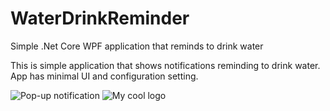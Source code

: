 # WaterDrinkReminder
Simple .Net Core WPF application that reminds to drink water

This is simple application that shows notifications reminding to drink water. 
App has minimal UI and configuration setting.

![Pop-up notification](https://raw.githubusercontent.com/mbluszcz/WaterDrinkReminder/master/images/popup.PNG)
<img src="https://raw.githubusercontent.com/mbluszcz/WaterDrinkReminder/master/images/popup.PNG" alt="My cool logo"/>

